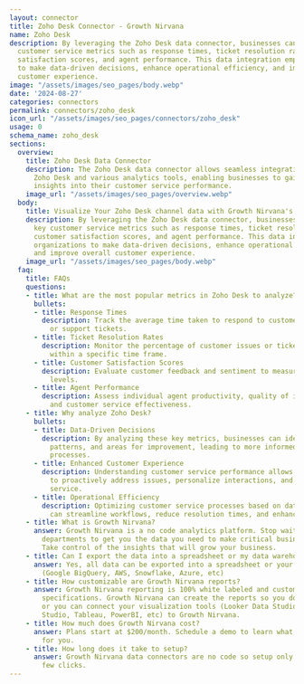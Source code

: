 ```yaml
---
layout: connector
title: Zoho Desk Connector - Growth Nirvana
name: Zoho Desk
description: By leveraging the Zoho Desk data connector, businesses can track key
  customer service metrics such as response times, ticket resolution rates, customer
  satisfaction scores, and agent performance. This data integration empowers organizations
  to make data-driven decisions, enhance operational efficiency, and improve overall
  customer experience.
image: "/assets/images/seo_pages/body.webp"
date: '2024-08-27'
categories: connectors
permalink: connectors/zoho_desk
icon_url: "/assets/images/seo_pages/connectors/zoho_desk"
usage: 0
schema_name: zoho_desk
sections:
  overview:
    title: Zoho Desk Data Connector
    description: The Zoho Desk data connector allows seamless integration between
      Zoho Desk and various analytics tools, enabling businesses to gain valuable
      insights into their customer service performance.
    image_url: "/assets/images/seo_pages/overview.webp"
  body:
    title: Visualize Your Zoho Desk channel data with Growth Nirvana's Zoho Desk Connector
    description: By leveraging the Zoho Desk data connector, businesses can track
      key customer service metrics such as response times, ticket resolution rates,
      customer satisfaction scores, and agent performance. This data integration empowers
      organizations to make data-driven decisions, enhance operational efficiency,
      and improve overall customer experience.
    image_url: "/assets/images/seo_pages/body.webp"
  faq:
    title: FAQs
    questions:
    - title: What are the most popular metrics in Zoho Desk to analyze?
      bullets:
      - title: Response Times
        description: Track the average time taken to respond to customer inquiries
          or support tickets.
      - title: Ticket Resolution Rates
        description: Monitor the percentage of customer issues or tickets resolved
          within a specific time frame.
      - title: Customer Satisfaction Scores
        description: Evaluate customer feedback and sentiment to measure overall satisfaction
          levels.
      - title: Agent Performance
        description: Assess individual agent productivity, quality of interactions,
          and customer service effectiveness.
    - title: Why analyze Zoho Desk?
      bullets:
      - title: Data-Driven Decisions
        description: By analyzing these key metrics, businesses can identify trends,
          patterns, and areas for improvement, leading to more informed decision-making
          processes.
      - title: Enhanced Customer Experience
        description: Understanding customer service performance allows organizations
          to proactively address issues, personalize interactions, and deliver exceptional
          service.
      - title: Operational Efficiency
        description: Optimizing customer service processes based on data insights
          can streamline workflows, reduce resolution times, and enhance overall efficiency.
    - title: What is Growth Nirvana?
      answer: Growth Nirvana is a no code analytics platform. Stop waiting for other
        departments to get you the data you need to make critical business decisions.
        Take control of the insights that will grow your business.
    - title: Can I export the data into a spreadsheet or my data warehouse?
      answer: Yes, all data can be exported into a spreadsheet or your data warehouse
        (Google BigQuery, AWS, Snowflake, Azure, etc)
    - title: How customizable are Growth Nirvana reports?
      answer: Growth Nirvana reporting is 100% white labeled and customized to your
        specifications. Growth Nirvana can create the reports so you don’t have to
        or you can connect your visualization tools (Looker Data Studio/Google Data
        Studio, Tableau, PowerBI, etc) to Growth Nirvana.
    - title: How much does Growth Nirvana cost?
      answer: Plans start at $200/month. Schedule a demo to learn what plan is best
        for you.
    - title: How long does it take to setup?
      answer: Growth Nirvana data connectors are no code so setup only requires a
        few clicks.
---
```

